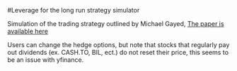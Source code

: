 #Leverage for the long run strategy simulator

Simulation of the trading strategy outlined by Michael Gayed, [The paper is available here](https://papers.ssrn.com/sol3/papers.cfm?abstract_id=2741701)

Users can change the hedge options, but note that stocks that regularly pay out dividends (ex. CASH.TO, BIL, ect.) do not reset their price, this seems to be an issue with yfinance.
